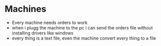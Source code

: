 
# Machines

- Every machine needs orders to work
- when i plugg the machine to the pc i can send the orders file without installing drivers like windows
- every thing is a text file, even the machine convert every thing to a file
